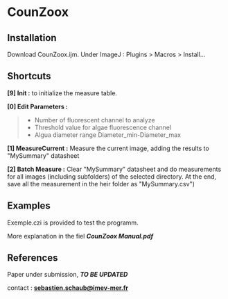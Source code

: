 # CounZoox

## Installation

  Download  CounZoox.ijm. 
  Under ImageJ : Plugins > Macros > Install...
  
## Shortcuts 

  **[9] Init :** to initialize the measure table.
  
  **[0] Edit Parameters :** 
  > - Number of fluorescent channel to analyze 
  > - Threshold value for algae fluorescence channel 
  > - Algua diameter range Diameter_min-Diameter_max 

  **[1] MeasureCurrent :** Measure the current image, adding the results to "MySummary" datasheet
  
  **[2] Batch Measure :** Clear "MySummary" datasheet and do measurements for all images (including subfolders) of the selected directory. 
  At the end, save all the measurement in the heir folder as "MySummary.csv")
  
## Examples

Exemple.czi is provided to test the programm.

More explanation in the fiel ***CounZoox Manual.pdf***


## References

Paper under submission, ***TO BE UPDATED***

contact : **sebastien.schaub@imev-mer.fr**
